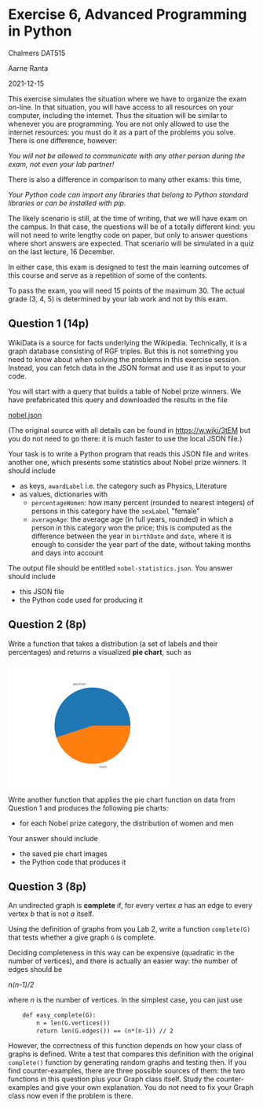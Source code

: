 # Exercise 6, Advanced Programming in Python

Chalmers DAT515

Aarne Ranta

2021-12-15

This exercise simulates the situation where we have to organize the exam on-line.
In that situation, you will have access to all resources on your computer, including the internet.
Thus the situation will be similar to whenever you are programming.
You are not only allowed to use the internet resources: you must do it as a part of the problems you solve.
There is one difference, however:

*You will not be allowed to communicate with any other person during the exam, not even your lab partner!*

There is also a difference in comparison to many other exams: this time,

*Your Python code can import any libraries that belong to Python standard libraries or can be installed with pip.*

The likely scenario is still, at the time of writing, that we will have exam on the campus.
In that case, the questions will be of a totally different kind: you will not need to write lengthy code on paper, but only to answer questions where short answers are expected.
That scenario will be simulated in a quiz on the last lecture, 16 December.

In either case, this exam is designed to test the main learning outcomes of this course and serve as a repetition of some of the contents.

To pass the exam, you will need 15 points of the maximum 30.
The actual grade (3, 4, 5) is determined by your lab work and not by this exam.


## Question 1 (14p)

WikiData is a source for facts underlying the Wikipedia.
Technically, it is a graph database consisting of RGF triples.
But this is not something you need to know about when solving the problems in this exercise session.
Instead, you can fetch data in the JSON format and use it as input to your code.

You will start with a query that builds a table of Nobel prize winners.
We have prefabricated this query and downloaded the results in the file

[nobel.json](./nobel.json)

(The original source with all details can be found in https://w.wiki/3tEM but you do not need to go there: it is much faster to use the local JSON file.)

Your task is to write a Python program that reads this JSON file and writes another one, which presents some statistics about Nobel prize winners.
It should include

- as keys, `awardLabel` i.e. the category such as Physics, Literature
- as values, dictionaries with
    - `percentageWomen`: how many percent (rounded to nearest integers) of persons in this category have the `sexLabel` "female"
    - `averageAge`: the average age (in full years, rounded) in which a person in this category won the price; this is computed as the difference between the year in `birthDate` and `date`, where it is enough to consider the year part of the date, without taking months and days into account

The output file should be entitled `nobel-statistics.json`.
You answer should include

- this JSON file
- the Python code used for producing it


## Question 2 (8p)

Write a function that takes a distribution (a set of labels and their percentages) and returns a visualized **pie chart**, such as

![genders](gender.png)

Write another function that applies the pie chart function on data from Question 1 and produces the following pie charts:

- for each Nobel prize category, the distribution of women and men

Your answer should include

- the saved pie chart images
- the Python code that produces it



## Question 3 (8p)

An undirected graph is **complete** if, for every vertex *a* has an edge to every vertex *b* that is not *a* itself.

Using the definition of graphs from you Lab 2, write a function `complete(G)` that tests whether a give graph `G` is complete.

Deciding completeness in this way can be expensive (quadratic in the number of vertices), and there is actually an easier way: the number of edges should be

*n(n-1)/2*

where *n* is the number of vertices.
In the simplest case, you can just use
```
    def easy_complete(G):
        n = len(G.vertices())
        return len(G.edges()) == (n*(n-1)) // 2
```
However, the correctness of this function depends on how your class of graphs is defined.
Write a test that compares this definition with the original `complete()` function by generating random graphs and testing then.
If you find counter-examples, there are three possible sources of them: the two functions in this question plus your Graph class itself.
Study the counter-examples and give your own explanation.
You do not need to fix your Graph class now even if the problem is there.




